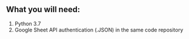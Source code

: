 ## What you will need:

1. Python 3.7
2. Google Sheet API authentication (.JSON) in the same code repository


